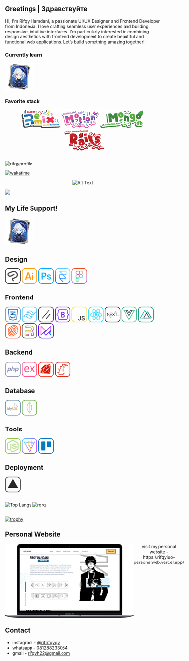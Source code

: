 ## Greetings | Здравствуйте
Hi, I'm Rifqy Hamdani, a passionate UI/UX Designer and Frontend Developer from Indonesia. I love crafting seamless user experiences and building responsive, intuitive interfaces. I'm particularly interested in combining design aesthetics with frontend development to create beautiful and functional web applications. Let’s build something amazing together!

### Currently learn
<div>
  <img src ="./furina_item.png" style=" height: 90px; "/>
</div>
 
### Favorite stack 
<div align="center">
  <img src="./sketch/remixkawai@2x.png" style=" height: 60px"/>
  <img src="./sketch/framermotionkawai2.svg" style=" height: 60px"/>
  <img src="./sketch/mongodbkawai.svg" style=" height: 60px"/>
  <img src="./sketch/railskawai.png" style=" height: 70px; margin-left: 12px"/>
</div>

##
<span align="left" display="inline">
  <img align="center" src="https://komarev.com/ghpvc/?username=rifrifqyqy&label=Profile%20views&color=0e75b6&style=for-the-badge" alt="rifqyprofile" />
  
  [![wakatime](https://wakatime.com/badge/user/1a07ecd8-7cd5-46ac-a6bf-cae452cbcce9.svg/?style=for-the-badge)](https://wakatime.com/@1a07ecd8-7cd5-46ac-a6bf-cae452cbcce9)
</span>

<p align="center">
  <img src="https://i.ytimg.com/vi/BVgJOYQcKDY/hq720.jpg?sqp=-oaymwEhCK4FEIIDSFryq4qpAxMIARUAAAAAGAElAADIQj0AgKJD&rs=AOn4CLB94gnYQM2IIpxJSxovV3RlTiZ-fg" alt="Alt Text" style="height:240px" />
</p>
<img src="https://storage.kodeteks.com/line.gif">

## My Life Support!

<div style="">
<img src ="./furina_item.png" style=" height: 90px; "/>
</div>

## Design
<div>
  <img src ="./sketch/csp.svg" style=" height: 50px; "/>
  <img src ="./sketch/illustrator.svg" style=" height: 50px; "/>
  <img src ="./sketch/photoshop.svg" style=" height: 50px; "/>
  <img src ="./sketch/framer.svg" style=" height: 50px; "/>
  <img src ="./sketch/figma.svg" style=" height: 50px; "/>
</div>

## Frontend
<div>
  <img src ="./sketch/css.svg" style=" height: 50px; "/>
  <img src ="./sketch/tailwind.svg" style=" height: 50px; "/>
  <img src ="./sketch/shadcn.svg" style=" height: 50px; "/>
  <img src ="./sketch/bootstrap.svg" style=" height: 50px; "/>
  <img src ="./sketch/js.svg" style=" height: 50px; "/>
  <img src ="./sketch/react.svg" style=" height: 50px; "/>
  <img src ="./sketch/next.svg" style=" height: 50px; "/>
  <img src ="./sketch/vue.svg" style=" height: 50px; "/>
  <img src ="./sketch/nuxt.svg" style=" height: 50px; "/>
  <img src ="./sketch/svelte.svg" style=" height: 50px; "/>
  <img src ="./sketch/remixjs.png" style=" height: 50px; "/>
  <img src ="./sketch/framermotion.svg" style=" height: 50px; "/>
</div>

## Backend
<div>
  <img src ="./sketch/php.svg" style=" height: 50px; "/>
  <img src ="./sketch/express.svg" style=" height: 50px; "/>
  <img src ="./sketch/ruby.svg" style=" height: 50px; "/>
  <img src ="./sketch/rails.svg" style=" height: 50px; "/>
</div>

## Database
<div>
  <img src ="./sketch/sql.svg" style=" height: 50px; "/>
  <img src ="./sketch/mongodb.svg" style=" height: 50px; "/>
</div>

## Tools
<div>
  <img src ="./sketch/nodejs.svg" style=" height: 50px; "/>
  <img src ="./sketch/vitejs.png" style=" height: 50px; "/>
  <img src ="./sketch/trello.svg" style=" height: 50px; "/>
</div>

## Deployment
<div>
  <img src ="./sketch/vercel.png" style=" height: 50px; "/>
</div>

##
<p align="left" style="width: 100%;">
  <img src="https://github-readme-stats.vercel.app/api/top-langs/?username=rifrifqyqy&layout=compact&langs_count=10&theme=gruvbox&hide_border=true&size_weight=0.5&count_weight=0.4&hide=yacc,swift,scss,less,mcfunction,makefile,ragel,c,cplusplus,hack,html,cmake,cpp,dart,c++,cp" alt="Top Langs" style="height: 200px"  />
  <img src="https://github-readme-streak-stats.herokuapp.com/?user=rifrifqyqy&theme=gruvbox&hide_border=true" alt="rqrq" style="height: 200px" />  
</p>

##
<p align="left">
  
  [![trophy](https://github-profile-trophy.vercel.app/?username=rifrifqyqy&rank=-C,-?&theme=gruvbox&no-frame=true)](https://github.com/ryo-ma/github-profile-trophy)
</p>


##  Personal Website
<div align="center" display="flex" style="display:flex">
  <img src="./mockup.png" style="height:240px; width: min-content "/>
  <div align="center">
  visit my personal website
  - https://rifqyluo-personalweb.vercel.app/
  </div>
</div>



## Contact
- instagram - [@rifrifqyqy](https://www.instagram.com/rifrifqyqy/)
- whatsapp - [081288233054](https://api.whatsapp.com/send?phone=6281288233054)
- gmail - rifqyh22@gmail.com

## 

<p align="center" style="width: 100%;">

</p>


<!-- Proudly created with GPRM ( https://gprm.itsvg.in ) -->
